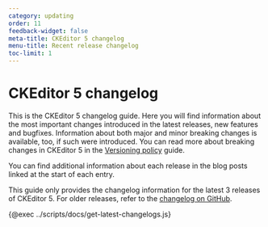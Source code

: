 ```yaml
---
category: updating
order: 11
feedback-widget: false
meta-title: CKEditor 5 changelog
menu-title: Recent release changelog
toc-limit: 1
---
```


# CKEditor 5 changelog

This is the CKEditor 5 changelog guide. Here you will find information about the most important changes introduced in the latest releases, new features and bugfixes. Information about both major and minor breaking changes is available, too, if such were introduced. You can read more about breaking changes in CKEditor 5 in the [Versioning policy](https://ckeditor.com/docs/ckeditor5/latest/framework/guides/support/versioning-policy.html#major-and-minor-breaking-changes) guide.

You can find additional information about each release in the blog posts linked at the start of each entry.

This guide only provides the changelog information for the latest 3 releases of CKEditor 5. For older releases, refer to the [changelog on GitHub](https://github.com/ckeditor/ckeditor5/blob/stable/CHANGELOG.md).

{@exec ../scripts/docs/get-latest-changelogs.js}
